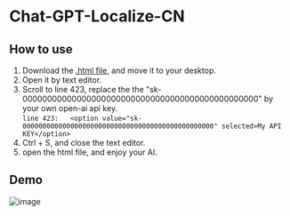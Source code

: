 # Chat-GPT-Localize-CN

## How to use
1. Download the [.html file](https://github.com/Henryyy-Hung/Chat-GPT-Localize-CN/archive/refs/heads/main.zip), and move it to your desktop.
2. Open it by text editor.
3. Scroll to line 423, replace the the "sk-000000000000000000000000000000000000000000000000" by your own open-ai api key. <br />`line 423:   <option value="sk-000000000000000000000000000000000000000000000000" selected>My API KEY</option>`
4. Ctrl + S, and close the text editor.
5. open the html file, and enjoy your AI.

## Demo
![image](https://user-images.githubusercontent.com/78750074/232291540-2f6f26b3-d391-4d2b-b119-29aaf5580781.png)
